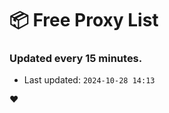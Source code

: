 # :package: Free Proxy List
### Updated every 15 minutes.

- Last updated: `2024-10-28 14:13`

:heart:
